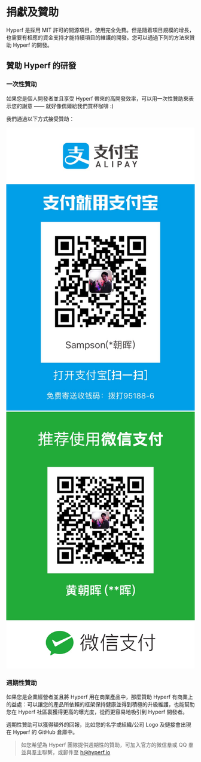 # 捐獻及贊助

Hyperf 是採用 MIT 許可的開源項目，使用完全免費。但是隨着項目規模的增長，也需要有相應的資金支持才能持續項目的維護的開發。您可以通過下列的方法來贊助 Hyperf 的開發。

## 贊助 Hyperf 的研發

### 一次性贊助

如果您是個人開發者並且享受 Hyperf 帶來的高開發效率，可以用一次性贊助來表示您的謝意 —— 就好像偶爾給我們買杯咖啡 :)

我們通過以下方式接受贊助：

![alipay](./imgs/alipay.jpg ':size=375')
![wechat](./imgs/wechatpay.jpg ':size=375')

### 週期性贊助

如果您是企業經營者並且將 Hyperf 用在商業產品中，那麼贊助 Hyperf 有商業上的益處：可以讓您的產品所依賴的框架保持健康並得到積極的升級維護，也能幫助您在 Hyperf 社區裏獲得更高的曝光度，從而更容易地吸引到 Hyperf 開發者。  

週期性贊助可以獲得額外的回報，比如您的名字或組織/公司 Logo 及鏈接會出現在 Hyperf 的 GitHub 倉庫中。

> 如您希望為 Hyperf 團隊提供週期性的贊助，可加入官方的微信羣或 QQ 羣並與羣主聯繫，或郵件至 h@hyperf.io
